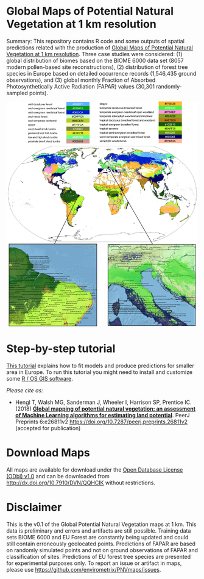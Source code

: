 # Global Maps of Potential Natural Vegetation at 1 km resolution

Summary: This repository contains R code and some outputs of spatial predictions related with the production of [Global Maps of Potential Natural Vegetation at 1 km resolution](https://www.arcgis.com/apps/MapJournal/index.html?appid=1856322400844a7cab348bccfa4bee76). Three case studies were considered: (1) global distribution of biomes based on the BIOME 6000 data set (8057 modern pollen-based site reconstructions), (2) distribution of forest tree species in Europe based on detailed occurrence records (1,546,435 ground observations), and (3) global monthly Fraction of Absorbed Photosynthetically Active Radiation (FAPAR) values (30,301 randomly-sampled points).

![alt text](https://github.com/envirometrix/PNVmaps/blob/master/img/Fig_global_biomes_map.png "Output predictions for global biomes.")

# Step-by-step tutorial

[This tutorial](https://github.com/Envirometrix/PNVmaps/tree/master/tutorial) explains how to fit models and produce predictions for smaller area in Europe. To run this tutorial you might need to install and customize some [R / OS GIS software](https://envirometrix.github.io/PredictiveSoilMapping/software.html).

*Please cite as:*

* Hengl T, Walsh MG, Sanderman J, Wheeler I, Harrison SP, Prentice IC. (2018) [**Global mapping of potential natural vegetation: an assessment of Machine Learning algorithms for estimating land potential**](https://doi.org/10.7287/peerj.preprints.26811v2). PeerJ Preprints 6:e26811v2 https://doi.org/10.7287/peerj.preprints.26811v2 (accepted for publication)

# Download Maps

All maps are available for download under the [Open Database License (ODbl) v1.0](https://opendatacommons.org/licenses/odbl/) and can be downloaded from http://dx.doi.org/10.7910/DVN/QQHCIK without restrictions.

# Disclaimer

This is the v0.1 of the Global Potential Natural Vegetation maps at 1 km. This data is preliminary and errors and artifacts are still possible. Training data sets BIOME 6000 and EU Forest are constantly being updated and could still contain erroneously geolocated points. Predictions of FAPAR are based on randomly simulated points and not on ground observations of FAPAR and classification of sites. Predictions of EU forest tree species are presented for experimental purposes only. To report an issue or artifact in maps, please use https://github.com/envirometrix/PNVmaps/issues.

